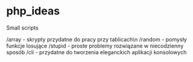 # php_ideas
Small scripts

/array  - skrypty przydatne do pracy przy tablicach\n
/random - pomysły funkcje losujące
/stupid - proste problemy rozwiązane w niecodzienny sposób
/cli    - przydatne do tworzenia eleganckich aplikacji konsolowych
